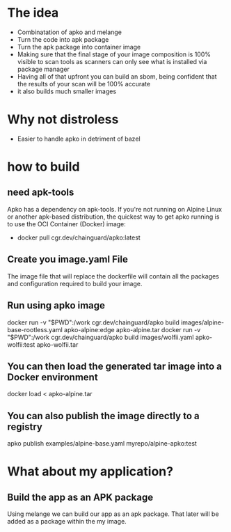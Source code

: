 # The idea
- Combinatation of apko and melange
- Turn the code into apk package
- Turn the apk package into container image
- Making sure that the final stage of your image composition is 100% visible to scan tools as scanners can only see what is installed via package manager
- Having all of that upfront you can build an sbom, being confident that the results of your scan will be 100% accurate
- it also builds much smaller images

# Why not distroless 
- Easier to handle apko in detriment of bazel
# how to build

## need apk-tools
Apko has a dependency on apk-tools. If you're not running on Alpine Linux or another apk-based distribution, the quickest way to get apko running is to use the OCI Container (Docker) image:
- docker pull cgr.dev/chainguard/apko:latest
## Create you image.yaml File
The image file that will replace the dockerfile will contain all the packages and configuration required to build your image.

## Run using apko image
docker run -v "$PWD":/work cgr.dev/chainguard/apko build images/alpine-base-rootless.yaml apko-alpine:edge apko-alpine.tar
docker run -v "$PWD":/work cgr.dev/chainguard/apko build images/wolfii.yaml apko-wolfii:test apko-wolfii.tar

## You can then load the generated tar image into a Docker environment
docker load < apko-alpine.tar

## You can also publish the image directly to a registry
apko publish examples/alpine-base.yaml myrepo/alpine-apko:test


# What about my application?
## Build the app as an APK package
Using melange we can build our app as an apk package. That later will be added as a package within the my image.